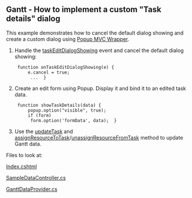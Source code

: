 
## Gantt - How to implement a custom "Task details" dialog

This example demonstrates how to cancel the default dialog showing and create a custom dialog using [Popup MVC Wrapper](https://js.devexpress.com/Documentation/ApiReference/UI_Widgets/dxPopup/). 
1. Handle the [taskEditDialogShowing](https://js.devexpress.com/Documentation/ApiReference/UI_Widgets/dxGantt/Events/#taskEditDialogShowing) event and cancel the default dialog showing:
   
        function onTaskEditDialogShowing(e) { 
			e.cancel = true;
        	 ...  } 
		 
2. Create an edit form using Popup. Display it and bind it to an edited task data.
 
        function showTaskDetails(data) { 
			popup.option("visible", true);
        	if (form)
           	 form.option('formData', data);  } 
		 
3.  Use the [updateTask](https://js.devexpress.com/Documentation/ApiReference/UI_Widgets/dxGantt/Methods/#updateTaskkey_data) and [assignResourceToTask](https://js.devexpress.com/Documentation/ApiReference/UI_Widgets/dxGantt/Methods/#assignResourceToTaskresourceKey_taskKey)/[unassignResourceFromTask](https://js.devexpress.com/Documentation/ApiReference/UI_Widgets/dxGantt/Methods/#unassignResourceFromTaskresourceKey_taskKey) method to update Gantt data. 

Files to look at: 

 [Index.cshtml](https://github.com/DevExpress-Examples/devextreme-gantt--how-to-create-a-custom-task-details-dialog/blob/20.2.3%2B/CS/DevExtremeMvcApp1/Views/Home/Index.cshtml "Index.cshtml")

[SampleDataController.cs](https://github.com/DevExpress-Examples/devextreme-gantt--how-to-create-a-custom-task-details-dialog/blob/20.2.3%2B/CS/DevExtremeMvcApp1/Controllers/SampleDataController.cs "SampleDataController.cs")

 [GanttDataProvider.cs](https://github.com/DevExpress-Examples/devextreme-gantt--how-to-create-a-custom-task-details-dialog/blob/20.2.3%2B/CS/DevExtremeMvcApp1/Models/GanttDataProvider.cs "GanttDataProvider.cs")
